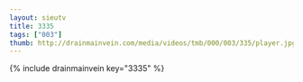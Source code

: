 ```yaml
--- 
layout: sieutv
title: 3335
tags: ["003"]
thumb: http://drainmainvein.com/media/videos/tmb/000/003/335/player.jpg
---
```

{% include drainmainvein key="3335" %} 

